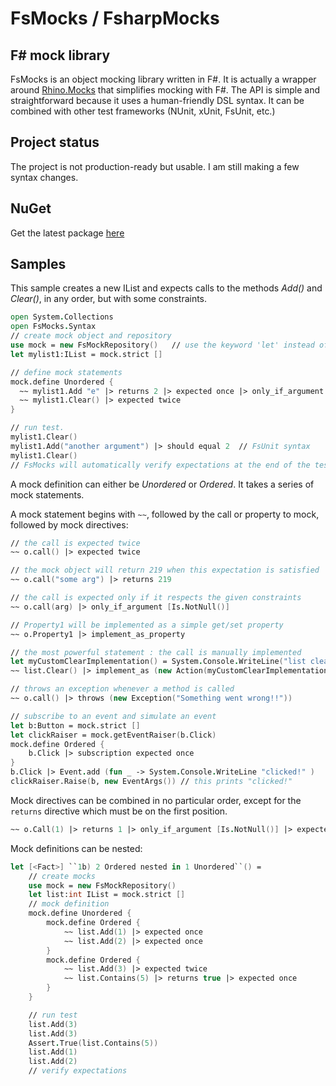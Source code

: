 FsMocks / FsharpMocks
=======
F# mock library
---------------------


FsMocks is an object mocking library written in F#. It is actually a wrapper around [Rhino.Mocks](http://ayende.com/wiki/Rhino+Mocks+Documentation.ashx) that simplifies mocking with F#. 
The API is simple and straightforward because it uses a human-friendly DSL syntax. 
It can be combined with other test frameworks (NUnit, xUnit, FsUnit, etc.)

Project status
---------------------
The project is not production-ready but usable. I am still making a few syntax changes.


NuGet
---------------------
Get the latest package [here](https://www.nuget.org/packages/FsMocks/)

Samples
---------------------
This sample creates a new IList and expects calls to the methods _Add()_ and _Clear()_, in any order, but with some constraints.

```fsharp
open System.Collections
open FsMocks.Syntax
// create mock object and repository
use mock = new FsMockRepository()	// use the keyword 'let' instead of 'use' if you don't want automatic verification (But why would you want that anyway?)
let mylist1:IList = mock.strict []

// define mock statements
mock.define Unordered {
  ~~ mylist1.Add "e" |> returns 2 |> expected once |> only_if_argument [Is.NotNull()]
  ~~ mylist1.Clear() |> expected twice
}

// run test.
mylist1.Clear()
mylist1.Add("another argument") |> should equal 2  // FsUnit syntax
mylist1.Clear()
// FsMocks will automatically verify expectations at the end of the test. The test will fail if any unexpected call was made
```

A mock definition can either be _Unordered_ or _Ordered_. 
It takes a series of mock statements.

A mock statement begins with `~~`, followed by the call or property to mock, followed by mock directives:


```fsharp
// the call is expected twice
~~ o.call() |> expected twice 

// the mock object will return 219 when this expectation is satisfied
~~ o.call("some arg") |> returns 219

// the call is expected only if it respects the given constraints
~~ o.call(arg) |> only_if_argument [Is.NotNull()] 

// Property1 will be implemented as a simple get/set property
~~ o.Property1 |> implement_as_property

// the most powerful statement : the call is manually implemented
let myCustomClearImplementation() = System.Console.WriteLine("list cleared!!!")
~~ list.Clear() |> implement_as (new Action(myCustomClearImplementation))

// throws an exception whenever a method is called
~~ o.call() |> throws (new Exception("Something went wrong!!"))

// subscribe to an event and simulate an event
let b:Button = mock.strict []
let clickRaiser = mock.getEventRaiser(b.Click)
mock.define Ordered {
    b.Click |> subscription expected once
}
b.Click |> Event.add (fun _ -> System.Console.WriteLine "clicked!" )
clickRaiser.Raise(b, new EventArgs()) // this prints "clicked!"
```

Mock directives can be combined in no particular order, except for the `returns` directive which must be on the first position.

```fsharp
~~ o.Call(1) |> returns 1 |> only_if_argument [Is.NotNull()] |> expected at_least_once
```

Mock definitions can be nested:
```fsharp
let [<Fact>] ``1b) 2 Ordered nested in 1 Unordered``() =
	// create mocks
	use mock = new FsMockRepository()
	let list:int IList = mock.strict []
	// mock definition
	mock.define Unordered {
		mock.define Ordered {
			~~ list.Add(1) |> expected once
			~~ list.Add(2) |> expected once
		}
		mock.define Ordered {
			~~ list.Add(3) |> expected twice
			~~ list.Contains(5) |> returns true |> expected once
		}
	}

	// run test
	list.Add(3)
	list.Add(3)
	Assert.True(list.Contains(5))
	list.Add(1)
	list.Add(2)
	// verify expectations
```

